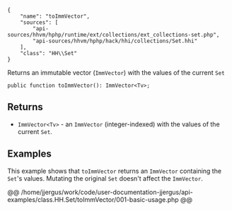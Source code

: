 ``` yamlmeta
{
    "name": "toImmVector",
    "sources": [
        "api-sources/hhvm/hphp/runtime/ext/collections/ext_collections-set.php",
        "api-sources/hhvm/hphp/hack/hhi/collections/Set.hhi"
    ],
    "class": "HH\\Set"
}
```




Returns an immutable vector (` ImmVector `) with the values of the current
`` Set ``




``` Hack
public function toImmVector(): ImmVector<Tv>;
```




## Returns




+ ` ImmVector<Tv> ` - an `` ImmVector `` (integer-indexed) with the values of the current
  ``` Set ```.




## Examples




This example shows that ` toImmVector ` returns an `` ImmVector `` containing the ``` Set ```'s values. Mutating the original ```` Set ```` doesn't affect the ````` ImmVector `````.







@@ /home/jjergus/work/code/user-documentation-jjergus/api-examples/class.HH.Set/toImmVector/001-basic-usage.php @@
<!-- HHAPIDOC -->
